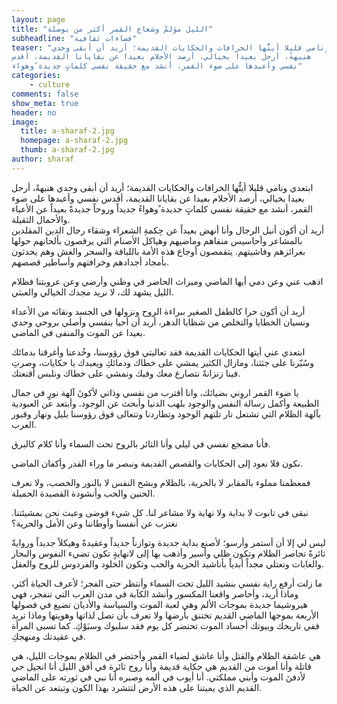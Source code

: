 ```yaml
---
layout: page
title: "الليل مؤلمٌ وشعاع القمر أكثر من بوصلة"
subheadline: "فضاءات ثقافية"
teaser: "ابتعدي ونامي قليلا أيتُّها الخرافات والحكايات القديمة؛ أريد أن أبقى وحدي
هنيهةً، أرحل بعيدا بخيالي، أرصد الأحلام بعيدا عن بقايانا القديمة، أقدس
نفسي وأعبدها على ضوء القمر، أنشد مع حقيقة نفسي كلماتٍ جديدة ًوهواء"
categories:
    - culture
comments: false
show_meta: true
header: no
image:
  title: a-sharaf-2.jpg
  homepage: a-sharaf-2.jpg
  thumb: a-sharaf-2.jpg
author: sharaf
---
```





ابتعدي ونامي قليلا أيتُّها الخرافات والحكايات القديمة؛ أريد أن أبقى وحدي
هنيهةً، أرحل بعيدا بخيالي، أرصد الأحلام بعيدا عن بقايانا القديمة، أقدس
نفسي وأعبدها على ضوء القمر، أنشد مع حقيقة نفسي كلماتٍ جديدة ًوهواءً
جديداً وروحاً جديدةً بعيداً عن الأعباء والأحمال الثقيلة.\
أريد أن أكون أنبل الرجال وأنا أنهض بعيداً عن حِكمةِ الشعراء وشقاء رجال
الدين المقلدين بالمشاعر وأحاسيس منفاهم وماضيهم وهياكل الأصنام التي
يرقصون بألحانهم حولها بغرائزهم وفاشيتهم. يتقمصون أوجاع هذه الأمة
باللباقة والسحر والغش وهم يحدثون بأمجاد أجدادهم وخرافتهم وأساطير قصصهم.

اذهب عني وعن دمي أيها الماضي وميراث الحاضر في وطني وأرضي وعن عروبتنا
فظلام الليل يشهد لك، لا نريد مجدك الخيالي والعبثي.

أريد أن أكون حرا كالطفل الصغير ببراءة الروح ونزولها في الجسد ونقائه من
الأعداء ونسيان الخطايا والتخلص من شظايا الدهر، أريد أن أحيا بنفسي وأصلي
بروحي وحدي بعيدا عن الموت والمنفى في الماضي.

ابتعدي عني أيتها الحكايات القديمة فقد تعاليتي فوق رؤوسنا، وخُدعنا
وأغرقنا بدمائك وسُيّرنا على جثثنا، ومازال الكثير يمشي على خطاك ودمائكِ
ويعبدك يا حكايات، وصرتِ فينا زنزانةً نتصارع معك وفيك ونمشي على خطاك
ونلبس أقنعتك.

يا ضوء القمر اروِني بضيائك، وانا أقترب من نفسي وذاتي لأكونَ آلهة نورٍ في
جمال الطبيعة وأكمل رسالة النفس والوجود بلهب الدنيا وأبحث عن الوجود.
وأبتعد عن العبودية بآلهة الظلام التي تشتعل نار تلتهم الوجود وتطاردنا
وتتعالى فوق رؤوسنا بليل ونهار وقبور العرب.

فأنا مضجع نفسي في ليلي وأنا الثائر بالروح تحت السماء وأنا كلام كالبرق.

نكون فلا نعود إلى الحكايات والقصص القديمة ونبصر ما وراء القدر وأكفان
الماضي.

فمعظمنا مملوء بالمقابر لا بالحرية، بالظلام وبشح النفس لا بالنور والخصب،
ولا نعرف الحنين والحب وأنشودة القصيدة الجميلة.

نبقى في تابوت لا بداية ولا نهاية ولا مشاعر لنا. كل شيء فوضى وعبث نحن
بمشيئتنا. نغترب عن أنفسنا وأوطاننا وعن الأمل والحرية؟

ليس لي إلا أن أستمر وأرسو؛ لأصنع بداية جديدة وتوازناً جديداً وعقيدةً
وهيكلاً جديداً وروايةً ثائرةً تحاصر الظلام وتكون ظلي وأسير وأذهب بها إلى
لانهايةٍ تكون تضيء النفوس والبحار والغابات وتعتلي مجداً أبدياً بأناشيد
الحرية والحب وتكون الخلود والفردوس للروح والعقل.

ما زلت أرفع راية نفسي بنشيد الليل تحت السماء وأنتظر حتى الفجر؛ لأعرف
الحياة أكثر، وماذا أريد، وأحاصر واقعنا المكسور وأنشد الكآبة في مدن العرب
التي تنفجر، فهي هيروشيما جديدة بموجات الألم وهي لعبة الموت والسياسة
والأديان تضيع في فصولها الأربعة بموجها الماضي القديم تختنق بأرضها ولا
تعرف بأن تصل لذاتها وهويتها وماذا تريد ففي تاريخك وبيوتك أجساد الموت
تحتضر كل يوم فقد سلبوك وسبَوْكِ. كما تسبى المرأة في عقيدتك ومنهجكِ.

هي عاشقة الظلام والقتل وأنا عاشق لضياء القمر وأحتضر في الظلام بموجات
الليل، هي قاتلة وأنا أموت من القديم هي حكاية قديمة وأنا روح ثائرة في أفق
الليل أنا انجيل حي لأدفنَ الموت وأبني مملكتي. أنا أيوب في ألمه وصبره أنا
نبي في ثورته على الماضي القديم الذي يميتنا على هذه الأرض لتتشرد بهذا
الكون وتبتعد عن الحياة.
